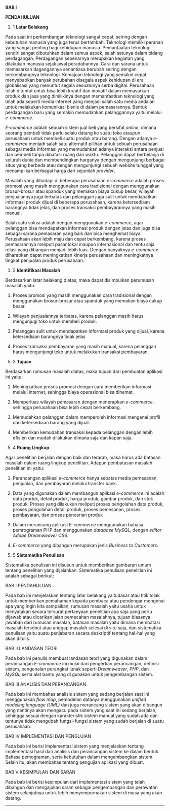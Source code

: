 **BAB I**

**PENDAHULUAN**

1. 1 **Latar Belakang**

Pada saat ini perkembangan teknologi sangat cepat, seiring dengan kebutuhan manusia yang juga terus bertambah. Teknologi memiliki peranan yang sangat penting bagi kehidupan manusia. Pemanfaatan teknologi sendiri sangat dibutuhkan dalam semua aspek, salah satunya dalam bidang perdagangan. Perdagangan sebenarnya merupakan kegiatan yang dilakukan manusia sejak awal peradabannya. Cara dan sarana untuk memasarkan dagangannya senantiasa berubah seiring dengan berkembangnya teknologi. Kemajuan teknologi yang semakin cepat menyebabkan banyak perubahan disegala aspek kehidupan di era globalisasi yang menuntut segala sesuatunya serba digital. Perusahaan telah dituntut untuk bisa lebih kreatif dan inovatif dalam memasarkan produk dan jasa yang dimilikinya dengan memanfaatkan teknologi yang telah ada seperti media internet yang menjadi salah satu media andalan untuk melakukan komunikasi bisnis di dalam pemasarannya. Bentuk perdagangan baru yang semakin memudahkan pelanggannya yaitu melalui _e-commerce_.

_E-commerce_ adalah sebuah sistem jual beli yang bersifat _online_, dimana seorang pembeli tidak perlu selalu datang ke suatu toko ataupun perusahaan untuk membeli suatu produk atau barang. Dengan adanya _e-commerce_ menjadi salah satu alternatif pilihan untuk sebuah perusahaan sebagai media informasi yang memudahkan adanya interaksi antara penjual dan pembeli tanpa dibatasi ruang dan waktu. Pelanggan dapat berbelanja di seluruh dunia dan membandingkan harganya dengan mengunjungi berbagai situs yang berbeda atau dengan mengunjungi sebuah website tunggal yang menampilkan berbagai harga dari sejumlah _provider_.

Masalah yang dihadapi di beberapa perusahaan _e-commerce_ adalah proses promosi yang masih menggunakan cara tradisional dengan menggunakan brosur-brosur atau spanduk yang memakan biaya cukup besar, wilayah penjualannya juga terbatas dan pelanggan juga sulit untuk mendapatkan informasi produk dijual di beberapa perusahaan, karena ketersediaan barangnya tidak jelas, dan proses transaksi pembayarannya yang masih manual.

Salah satu solusi adalah dengan menggunakan _e-commerce_, agar pelanggan bisa mendapatkan informasi produk dengan jelas dan juga bisa sebagai sarana pemasaran yang baik dan bisa menghemat biaya. Perusahaan akan lebih maju dan cepat berkembang, karena proses pemasarannya meliputi pasar lokal maupun internasional dan tentu saja relasi yang dibangun menjadi lebih luas. Dengan banyaknya _e-commerce_ diharapkan dapat meningkatkan kinerja perusahaan dan meningkatnya tingkat penjualan produk perusahaan.

1. 2 **Identifikasi Masalah**

Berdasarkan latar belakang diatas, maka dapat disimpulkan perumusan masalah yaitu:

1. Proses promosi yang masih menggunakan cara tradisional dengan menggunakan brosur-brosur atau spanduk yang memakan biaya cukup besar.
2. Wilayah penjualannya terbatas, karena pelanggan masih harus mengunjugi toko untuk membeli produk.
3. Pelanggan sulit untuk mendapatkan informasi produk yang dijual, karena ketersediaan barangnya tidak jelas
4. Proses transaksi pembayaran yang masih manual, karena pelanggan harus mengunjungi toko untuk melakukan transaksi pembayaran.

1. 3 **Tujuan**

Berdasarkan rumusan masalah diatas, maka tujuan dari pembuatan aplikasi ini yaitu:

1. Meningkatkan proses promosi dengan cara memberikan informasi melalui internet, sehingga biaya operasional bisa dihemat.
2. Memperluas wilayah pemasaran dengan menerapkan _e-commerce_, sehingga perusahaan bisa lebih cepat berkembang.
3. Memudahkan pelanggan dalam memperoleh informasi mengenai profil dan ketersediaan barang yang dijual.
4. Memberikan kemudahan transaksi kepada pelanggan dengan lebih efisien dan mudah dilakukan dimana saja dan kapan saja.

1. 4 **Ruang Lingkup**

Agar penelitian berjalan dengan baik dan terarah, maka harus ada batasan masalah dalam ruang lingkup penelitian. Adapun pembatasan masalah penelitian ini yaitu:

1. Perancangan aplikasi _e-commerce_ hanya sebatas media pemesanan, penjualan, dan pembayaran melalui transfer bank.
2. Data yang digunakan dalam membangun aplikasi _e-commerce_ ini adalah data produk, detail produk, harga produk, gambar produk, dan stok produk. Proses yang dilakukan meliputi proses pengolahan data produk, proses pengolahan detail produk, proses pemesanan, proses pembayaran, dan proses pencarian produk
3. Dalam merancang aplikasi _E-commerce_ menggunakan bahasa pemrograman PHP dan menggunakan _database MySQL_, dengan _editor Adobe Dreamweaver CS6_.
4. _E-commerce_ yang dibangun merupakan jenis _Business to Customers_.

1. 5 **Sistematika Penulisan**

Sistematika penulisan ini disusun untuk memberikan gambaran umum tentang penelitian yang dijalankan. Sistematika penulisan penelitian ini adalah sebagai berikut:

BAB I PENDAHULUAN

Pada bab ini menjelaskan tentang latar belakang yaitudasar atau titik tolak untuk memberikan pemahaman kepada pembaca atau pendengar mengenai apa yang ingin kita sampaikan, rumusan masalah yaitu usaha untuk menyatakan secara tersurat pertanyaan penelitian apa saja yang perlu dijawab atau dicarikan jalan pemecahan masalahnya, tujuan biasanya jawaban dari rumusan masalah, batasan masalah yaitu dimana membatasi masalah tersebut atau anggap masalah selesai di situ saja, dan sistematika penulisan yaitu suatu penjabaran secara deskriptif tentang hal-hal yang akan ditulis.

BAB II LANDASAN TEORI

Pada bab ini penulis membuat landasan teori yang digunakan dalam perancangan _E-commerce_ ini mulai dari pengertian perancangan, definisi sistem, pengenalan perangkat lunak seperti _Dreamweaver_, _PHP_, dan _MySQL_ serta alat bantu yang di gunakan untuk pengembangan sistem.

BAB III ANALISIS DAN PERANCANGAN

Pada bab ini membahas analisis sistem yang sedang berjalan saat ini menggunakan _flow map_, pemodelan datanya menggunakan _unified modeling language (UML)_ dan juga merancang sistem yang akan dibangun yang nantinya akan mengacu pada sistem yang saat ini sedang berjalan, sehingga sesuai dengan karakteristik sistem manual yang sudah ada dan tentunya tidak mengubah fungsi-fungsi sistem yang sudah berjalan di suatu perusahaan.

BAB IV IMPLEMENTASI DAN PENGUJIAN

Pada bab ini berisi implementasi sistem yang menjelaskan tentang implementasi hasil dari analisis dan perancangan sistem ke dalam bentuk Bahasa pemograman, serta kebutuhan dalam mengembangkan sistem. Selain itu, akan membahas tentang pengujian aplikasi yang dibuat.

BAB V KESIMPULAN DAN SARAN

Pada bab ini berisi kesimpulan dari implementasi sistem yang telah dibangun dan mengajukan saran sebagai pengembangan dan perawatan sistem selanjutnya untuk lebih menyempurnakan sistem di masa yang akan datang.

** **